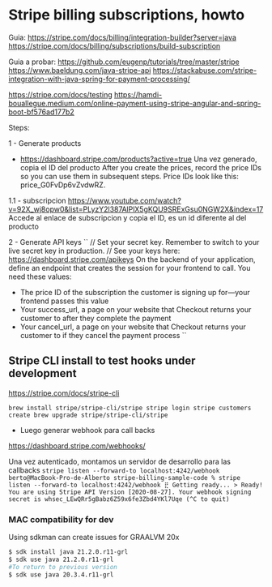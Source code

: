 # Stripe billing subscriptions, howto

Guia:
https://stripe.com/docs/billing/integration-builder?server=java
https://stripe.com/docs/billing/subscriptions/build-subscription

Guia a probar:
https://github.com/eugenp/tutorials/tree/master/stripe
https://www.baeldung.com/java-stripe-api
https://stackabuse.com/stripe-integration-with-java-spring-for-payment-processing/

https://stripe.com/docs/testing
https://hamdi-bouallegue.medium.com/online-payment-using-stripe-angular-and-spring-boot-bf576ad177b2

Steps:

1 - Generate products

- https://dashboard.stripe.com/products?active=true
  Una vez generado, copia el ID del producto After you create the prices, record the price IDs so you can use them in
  subsequent steps. Price IDs look like this: price_G0FvDp6vZvdwRZ.

1.1 - subscripcion
https://www.youtube.com/watch?v=92X_wj8opw0&list=PLyzY2l387AlPlX5gKQU9SRExGsu0NGW2X&index=17
Accede al enlace de subscripcion y copia el ID, es un id diferente al del producto

2 - Generate API keys
``
// Set your secret key. Remember to switch to your live secret key in production. // See your keys
here: https://dashboard.stripe.com/apikeys
On the backend of your application, define an endpoint that creates the session for your frontend to call. You need
these values:

- The price ID of the subscription the customer is signing up for—your frontend passes this value
- Your success_url, a page on your website that Checkout returns your customer to after they complete the payment
- Your cancel_url, a page on your website that Checkout returns your customer to if they cancel the payment process
  ``

## Stripe CLI install to test hooks under development

https://stripe.com/docs/stripe-cli

``
brew install stripe/stripe-cli/stripe stripe login stripe customers create brew upgrade stripe/stripe-cli/stripe
``

- Luego generar webhook para call backs

https://dashboard.stripe.com/webhooks/

Una vez autenticado, montamos un servidor de desarrollo para las callbacks
``
stripe listen --forward-to localhost:4242/webhook berto@MacBook-Pro-de-Alberto stripe-billing-sample-code % stripe listen --forward-to localhost:4242/webhook ⣟ Getting ready... > Ready! You are using Stripe API Version [2020-08-27]. Your webhook signing secret is whsec_LEwQRr5gBabz6Z59x6fe3Zbd4YKl7Uqe (^C to quit)
``

### MAC compatibility for dev

Using sdkman can create issues for GRAALVM 20x

```bash
$ sdk install java 21.2.0.r11-grl
$ sdk use java 21.2.0.r11-grl
#To return to previous version
$ sdk use java 20.3.4.r11-grl
```